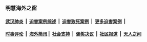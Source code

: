 
### 明慧海外之窗

####  [武汉肺炎](indexes/365.md?t=04301301) &nbsp;|&nbsp;  [迫害案例综述](indexes/328.md?t=04301301) &nbsp;|&nbsp; [迫害致死案例](indexes/277.md?t=04301301)  &nbsp;|&nbsp; [更多迫害案例](indexes/81.md?t=04301301)  &nbsp;|&nbsp; 
####  [时事评论](indexes/19.md?t=04301301) &nbsp;|&nbsp; [海外简讯](indexes/245.md?t=04301301)&nbsp;|&nbsp;  [社会支持](indexes/140.md?t=04301301) &nbsp;|&nbsp; [褒奖决议](indexes/282.md?t=04301301) &nbsp;|&nbsp; [社区报道](indexes/91.md?t=04301301)  &nbsp;|&nbsp; [天人之间](indexes/78.md?t=04301301) 

